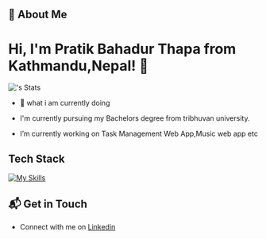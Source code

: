 
## 🚀 About Me
# Hi, I'm Pratik Bahadur Thapa from Kathmandu,Nepal! 👋


![<username>'s Stats](https://github-readme-stats.vercel.app/api?username=whoispratik&theme=vue-dark&show_icons=true&hide_border=true&count_private=true)

- 🔭 what i am currently doing
 - I'm currently pursuing my Bachelors degree from tribhuvan university.

-  I’m currently working on Task Management Web App,Music web app etc

## Tech Stack
[![My Skills](https://skillicons.dev/icons?i=js,html,css,vue,firebase,python,php,mysql,pinia)](https://skillicons.dev)

## 📬 Get in Touch

- Connect with me on [Linkedin](https://www.linkedin.com/in/pratik-bahadur-thapa-b9964919a/)


